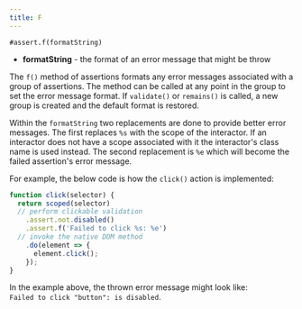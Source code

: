 ```yaml
---
title: F
---
```


`#assert.f(formatString)`

- **formatString** - the format of an error message that might be throw

The `f()` method of assertions formats any error messages associated with a
group of assertions. The method can be called at any point in the group to set
the error message format. If `validate()` or `remains()` is called, a new group
is created and the default format is restored.

Within the `formatString` two replacements are done to provide better error
messages. The first replaces `%s` with the scope of the interactor. If an
interactor does not have a scope associated with it the interactor's class name
is used instead. The second replacement is `%e` which will become the failed
assertion's error message.

For example, the below code is how the `click()` action is implemented:

``` javascript
function click(selector) {
  return scoped(selector)
  // perform clickable validation
    .assert.not.disabled()
    .assert.f('Failed to click %s: %e')
  // invoke the native DOM method
    .do(element => {
      element.click();
    });
}
```

In the example above, the thrown error message might look like:<br/>
`Failed to click "button": is disabled`.
